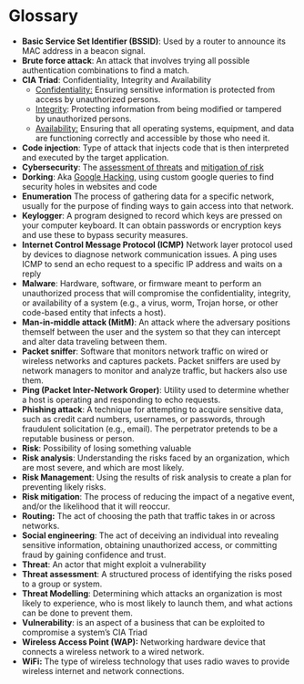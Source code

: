 # Glossary


* **Basic Service Set Identifier (BSSID)**: Used by a router to announce its MAC address in a beacon signal.
* **Brute force attack**: An attack that involves trying all possible authentication combinations to find a match.
* **CIA Triad**: Confidentiality, Integrity and Availability
    * <span style="text-decoration:underline;">Confidentiality:</span> Ensuring sensitive information is protected from access by unauthorized persons.
    * <span style="text-decoration:underline;">Integrity</span>: Protecting information from being modified or tampered  \
by unauthorized persons.
    * <span style="text-decoration:underline;">Availability:</span> Ensuring that all operating systems, equipment, and data are functioning correctly and accessible by those who need it.
* **Code injection**: Type of attack that injects code that is then interpreted and executed by the target application.
* **Cybersecurity**: The <span style="text-decoration:underline;">assessment of threats</span> and <span style="text-decoration:underline;">mitigation of risk</span>
* **Dorking**: Aka [Google Hacking](https://en.wikipedia.org/wiki/Google_hacking), using custom google queries to find security holes in websites and code
* **Enumeration** The process of gathering data for a specific network, usually for the purpose of finding ways to gain access into that network.
* **Keylogger**: A program designed to record which keys are pressed on your computer keyboard. It can obtain passwords or encryption keys and use these to bypass security measures.
* **Internet Control Message Protocol (ICMP)** Network layer protocol used by devices to diagnose network communication issues. A ping uses ICMP to send an echo request to a specific IP address and waits on a reply
* **Malware**: Hardware, software, or firmware meant to perform an unauthorized process that will compromise the confidentiality, integrity, or availability of a system (e.g., a virus, worm, Trojan horse, or other code-based entity that infects a host).
* **Man-in-middle attack (MitM)**: An attack where the adversary positions themself between the user and the system so that they can intercept and alter data traveling between them.
* **Packet sniffer**: Software that monitors network traffic on wired or wireless networks and captures packets. Packet sniffers are used by network managers to monitor and analyze traffic, but hackers also use them.
* **Ping (Packet Inter-Network Groper)**: Utility used to determine whether a host is operating and responding to echo requests.
* **Phishing attack**: A technique for attempting to acquire sensitive data, such as credit card numbers, usernames, or passwords, through fraudulent solicitation (e.g., email). The perpetrator pretends to be a reputable business or person.
* **Risk**: Possibility of losing something valuable
* **Risk analysis**: Understanding the risks faced by an organization, which are most severe, and which are most likely.
* **Risk Management**: Using the results of risk analysis to create a plan for preventing likely risks.
* **Risk mitigation**: The process of reducing the impact of a negative event, and/or the likelihood that it will reoccur.
* **Routing:** The act of choosing the path that traffic takes in or across networks.
* **Social engineering**: The act of deceiving an individual into revealing sensitive information, obtaining unauthorized access, or committing fraud by gaining confidence and trust.
* **Threat**: An actor that might exploit a vulnerability
* **Threat assessment**: A structured process of identifying the risks posed to a group or system.
* **Threat Modelling**: Determining which attacks an organization is most likely to experience, who is most likely to launch them, and what actions can be done to prevent them.
* **Vulnerability**: is an aspect of a business that can be exploited to compromise a system’s CIA Triad
* **Wireless Access Point (WAP):** Networking hardware device that connects a wireless network to a wired network.
* **WiFi:** The type of wireless technology that uses radio waves to provide wireless internet and network connections.
